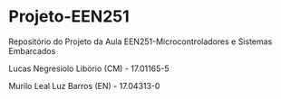# Projeto-EEN251
Repositório do Projeto da Aula EEN251-Microcontroladores e Sistemas Embarcados

Lucas Negresiolo Libório (CM) - 17.01165-5

Murilo Leal Luz Barros (EN) - 17.04313-0

